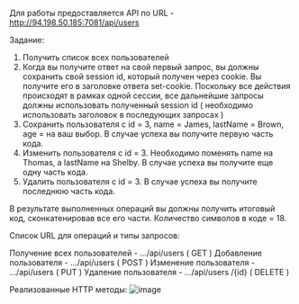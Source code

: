 Для работы предоставляется API по URL - http://94.198.50.185:7081/api/users

Задание:

 1) Получить список всех пользователей
 2) Когда вы получите ответ на свой первый запрос, вы должны сохранить свой session id, который получен через cookie. Вы получите его в заголовке ответа set-cookie. Поскольку все действия происходят в рамках одной сессии, все дальнейшие запросы 
    должны использовать полученный session id ( необходимо использовать заголовок в последующих запросах )
 3) Сохранить пользователя с id = 3, name = James, lastName = Brown, age = на ваш выбор. В случае успеха вы получите первую часть кода.
 4) Изменить пользователя с id = 3. Необходимо поменять name на Thomas, а lastName на Shelby. В случае успеха вы получите еще одну часть кода.
 5) Удалить пользователя с id = 3. В случае успеха вы получите последнюю часть кода.

В результате выполненных операций вы должны получить итоговый код, сконкатенировав все его части. Количество символов в коде = 18.

Список URL для операций и типы запросов:

Получение всех пользователей - …/api/users ( GET )
Добавление пользователя - …/api/users ( POST )
Изменение пользователя - …/api/users ( PUT )
Удаление пользователя - …/api/users /{id} ( DELETE )

Реализованные HTTP методы:
![image](https://github.com/NikitaVolkov01/-HTTP-methods-for-the-server/assets/63566223/596b0a05-4646-4e5a-b3ba-b2da924a3c0d)


